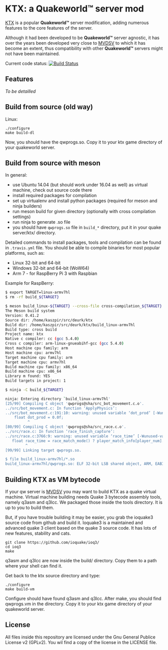KTX: a Quakeworld&trade; server mod
===================================

[KTX] is a popular **Quakeworld&trade;** server modification, adding numerous features to the core features of the server.

Although it had been developed to be **Quakeworld&trade;** server agnostic, it has over the years been developed very close to [MVDSV] to which it has become an extent, thus compatibility with other **Quakeworld™** servers might not have been maintained.

Current code status: [![Build Status](https://drone.io/github.com/qwassoc/ktx/status.png)](https://drone.io/github.com/qwassoc/ktx/latest)

Features
--------
*To be detailled*


Build from source (old way)
---------------------------

Linux:

```
./configure
make build-dl
```

Now, you should have the qwprogs.so. Copy it to your ktx game directory of your quakeworld server.


Build from source with meson
----------------------------

In general:

- use Ubuntu 14.04 (but should work under 16.04 as well) as virtual machine, check out source code there
- install required packages for compilation
- set up virtualenv and install python packages (required for meson and ninja builders)
- run meson build for given directory (optionally with cross compilation settings)
- run ninja to generate .so file
- you should have ``qwprogs.so`` file in ``build_*`` directory, put it in your quake server/ktx/ directory.

Detailed commands to install packages, tools and compilation can be found in ``.travis.yml`` file.
You should be able to compile binaries for most popular platforms, such as:

- Linux 32-bit and 64-bit
- Windows 32-bit and 64-bit (WoW64)
- Arm 7 - for RaspBerry Pi 3 with Raspbian

Example for RaspBerry:

```bash
$ export TARGET=linux-armv7hl
$ rm -rf build_${TARGET}

$ meson build_linux-${TARGET} --cross-file cross-compilation_${TARGET}.txt
The Meson build system
Version: 0.41.2
Source dir: /home/kaszpir/src/deurk/ktx
Build dir: /home/kaszpir/src/deurk/ktx/build_linux-armv7hl
Build type: cross build
Project name: ktx
Native c compiler: cc (gcc 5.4.0)
Cross c compiler: arm-linux-gnueabihf-gcc (gcc 5.4.0)
Host machine cpu family: arm
Host machine cpu: armv7hl
Target machine cpu family: arm
Target machine cpu: armv7hl
Build machine cpu family: x86_64
Build machine cpu: x86_64
Library m found: YES
Build targets in project: 1

$ ninja -C build_${TARGET}

ninja: Entering directory `build_linux-armv7hl'
[25/99] Compiling C object 'qwprogs@sha/src_bot_movement.c.o'.
../src/bot_movement.c: In function ‘ApplyPhysics’:
../src/bot_movement.c:191:10: warning: unused variable ‘dot_prod’ [-Wunused-variable]
    float dot_prod = 0.0f;
          ^
[80/99] Compiling C object 'qwprogs@sha/src_race.c.o'.
../src/race.c: In function ‘race_finish_capture’:
../src/race.c:3766:9: warning: unused variable ‘race_time’ [-Wunused-variable]
   float race_time = race_match_mode() ? player_match_info[player_num].best_time : race.currentrace[player_num].time;
         ^
[99/99] Linking target qwprogs.so.

$ file build_linux-armv7hl/*.so
build_linux-armv7hl/qwprogs.so: ELF 32-bit LSB shared object, ARM, EABI5 version 1 (SYSV), dynamically linked, BuildID[sha1]=5d5ff9fd0172ef1aa929c1704a6a16b68906641f, not stripped

```


Building KTX as VM bytecode
---------------------------

If your qw server is [MVDSV] you may want to build KTX as a quake virtual machine. Virtual machine building needs Quake 3 bytecode assembly tools, namely q3asm and q3lcc. We packaged those inside the tools directory. It is up to you to build them.

But, if you have trouble building it may be easier, you grab the ioquake3 source code from github and build it. Ioquake3 is a maintained and advanced quake 3 client based on the quake 3 source code. It has lots of new features, stability and cats.

```
git clone https://github.com/ioquake/ioq3/
cd ioq3
make
```

q3asm and q3lcc are now inside the build/ directory. Copy them to a path where your shell can find it.

Get back to the ktx source directory and type:

```
./configure
make build-vm
```

Configure should have found q3asm and q3lcc. After make, you should find qwprogs.vm in the directory. Copy it to your ktx game directory of your quakeworld server.



License
-------
All files inside this repository are licensed under the Gnu General Publice License v2 (GPLv2). You wil find a copy of the license in the LICENSE file.



[KTX]:https://github.com/qwassoc/ktx
[MVDSV]:https://github.com/qwassoc/mvdsv
